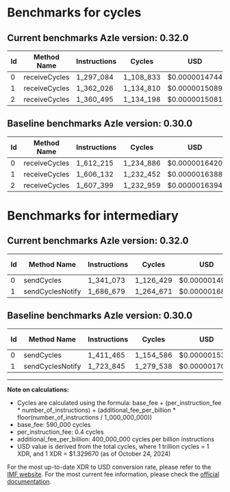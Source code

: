 # Benchmarks for cycles

## Current benchmarks Azle version: 0.32.0

| Id  | Method Name   | Instructions | Cycles    | USD           | USD/Million Calls | Change                              |
| --- | ------------- | ------------ | --------- | ------------- | ----------------- | ----------------------------------- |
| 0   | receiveCycles | 1_297_084    | 1_108_833 | $0.0000014744 | $1.47             | <font color="green">-315_131</font> |
| 1   | receiveCycles | 1_362_026    | 1_134_810 | $0.0000015089 | $1.50             | <font color="green">-244_106</font> |
| 2   | receiveCycles | 1_360_495    | 1_134_198 | $0.0000015081 | $1.50             | <font color="green">-246_904</font> |

## Baseline benchmarks Azle version: 0.30.0

| Id  | Method Name   | Instructions | Cycles    | USD           | USD/Million Calls |
| --- | ------------- | ------------ | --------- | ------------- | ----------------- |
| 0   | receiveCycles | 1_612_215    | 1_234_886 | $0.0000016420 | $1.64             |
| 1   | receiveCycles | 1_606_132    | 1_232_452 | $0.0000016388 | $1.63             |
| 2   | receiveCycles | 1_607_399    | 1_232_959 | $0.0000016394 | $1.63             |

# Benchmarks for intermediary

## Current benchmarks Azle version: 0.32.0

| Id  | Method Name      | Instructions | Cycles    | USD           | USD/Million Calls | Change                             |
| --- | ---------------- | ------------ | --------- | ------------- | ----------------- | ---------------------------------- |
| 0   | sendCycles       | 1_341_073    | 1_126_429 | $0.0000014978 | $1.49             | <font color="green">-70_392</font> |
| 1   | sendCyclesNotify | 1_686_679    | 1_264_671 | $0.0000016816 | $1.68             | <font color="green">-37_166</font> |

## Baseline benchmarks Azle version: 0.30.0

| Id  | Method Name      | Instructions | Cycles    | USD           | USD/Million Calls |
| --- | ---------------- | ------------ | --------- | ------------- | ----------------- |
| 0   | sendCycles       | 1_411_465    | 1_154_586 | $0.0000015352 | $1.53             |
| 1   | sendCyclesNotify | 1_723_845    | 1_279_538 | $0.0000017014 | $1.70             |

---

**Note on calculations:**

- Cycles are calculated using the formula: base_fee + (per_instruction_fee \* number_of_instructions) + (additional_fee_per_billion \* floor(number_of_instructions / 1_000_000_000))
- base_fee: 590_000 cycles
- per_instruction_fee: 0.4 cycles
- additional_fee_per_billion: 400_000_000 cycles per billion instructions
- USD value is derived from the total cycles, where 1 trillion cycles = 1 XDR, and 1 XDR = $1.329670 (as of October 24, 2024)

For the most up-to-date XDR to USD conversion rate, please refer to the [IMF website](https://www.imf.org/external/np/fin/data/rms_sdrv.aspx).
For the most current fee information, please check the [official documentation](https://internetcomputer.org/docs/current/developer-docs/gas-cost#execution).
